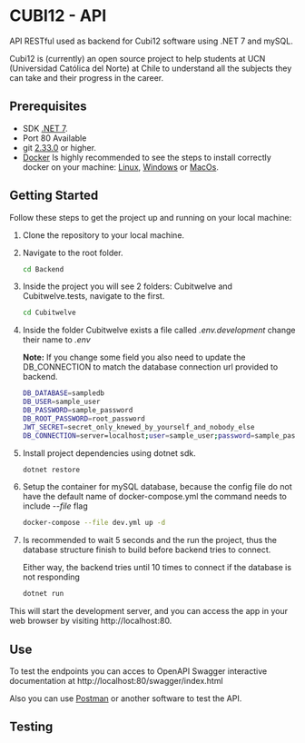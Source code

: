 # CUBI12 - API
API RESTful used as backend for Cubi12 software using .NET 7 and mySQL.

Cubi12 is (currently) an open source project to help students at UCN (Universidad Católica del Norte) at Chile to understand all the subjects they can take and their progress in the career.

## Prerequisites

- SDK [.NET 7](https://dotnet.microsoft.com/es-es/download/dotnet/7.0).
- Port 80 Available
- git [2.33.0](https://git-scm.com/downloads) or higher.
- [Docker](https://www.docker.com/) Is highly recommended to see the steps to install correctly docker on your machine: [Linux](https://docs.docker.com/desktop/install/linux-install/), [Windows](https://docs.docker.com/desktop/install/windows-install/) or [MacOs](https://docs.docker.com/desktop/install/mac-install/).


## Getting Started

Follow these steps to get the project up and running on your local machine:

1. Clone the repository to your local machine.

2. Navigate to the root folder.
   ```bash
   cd Backend
   ```

3. Inside the project you will see 2 folders: Cubitwelve and Cubitwelve.tests, navigate to the first.
    ```bash
    cd Cubitwelve
    ```

4. Inside the folder Cubitwelve exists a file called *.env.development* change their name to *.env* 

    **Note:** If you change some field you also need to update the DB_CONNECTION to match the database connection url provided to backend.
    ```bash
    DB_DATABASE=sampledb
    DB_USER=sample_user
    DB_PASSWORD=sample_password
    DB_ROOT_PASSWORD=root_password
    JWT_SECRET=secret_only_knewed_by_yourself_and_nobody_else
    DB_CONNECTION=server=localhost;user=sample_user;password=sample_password;database=sampledb
    ```

5. Install project dependencies using dotnet sdk.
   ```bash
   dotnet restore
   ```

6. Setup the container for mySQL database, because the config file do not have the default name of docker-compose.yml the command needs to include *--file* flag
    ```bash
    docker-compose --file dev.yml up -d
    ```

7. Is recommended to wait 5 seconds and the run the project, thus the database structure finish to build before backend tries to connect.

    Either way, the backend tries until 10 times to connect if the database is not responding
    ```bash
    dotnet run
    ```

This will start the development server, and you can access the app in your web browser by visiting http://localhost:80.

## Use

To test the endpoints you can acces to OpenAPI Swagger interactive documentation at http://localhost:80/swagger/index.html

Also you can use [Postman](https://www.postman.com/) or another software to test the API.

## Testing
